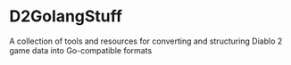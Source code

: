 # D2GolangStuff
A collection of tools and resources for converting and structuring Diablo 2 game data into Go-compatible formats

